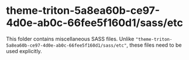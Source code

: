 # theme-triton-5a8ea60b-ce97-4d0e-ab0c-66fee5f160d1/sass/etc

This folder contains miscellaneous SASS files. Unlike `"theme-triton-5a8ea60b-ce97-4d0e-ab0c-66fee5f160d1/sass/etc"`, these files
need to be used explicitly.
